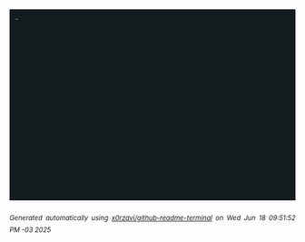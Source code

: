 <div align="justify">
<picture>
    <source media="(prefers-color-scheme: dark)" srcset="./output.gif">
    <source media="(prefers-color-scheme: light)" srcset="./output.gif">
    <img alt="GIFOS" src="output.gif">
</picture>

<sub><i>Generated automatically using [x0rzavi/github-readme-terminal](https://github.com/x0rzavi/github-readme-terminal) on Wed Jun 18 09:51:52 PM -03 2025</i></sub>

<!-- <details>
<summary>More details</summary>

</details> -->
</div>

<!-- Image deletion URL: NONE -->
